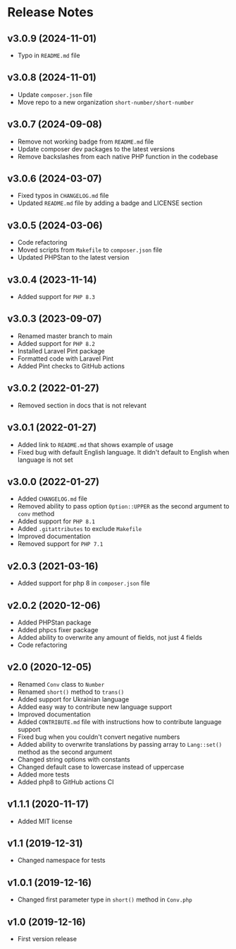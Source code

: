 # Release Notes

## v3.0.9 (2024-11-01)
- Typo in `README.md` file

## v3.0.8 (2024-11-01)
- Update `composer.json` file
- Move repo to a new organization `short-number/short-number`

## v3.0.7 (2024-09-08)
- Remove not working badge from `README.md` file
- Update composer dev packages to the latest versions
- Remove backslashes from each native PHP function in the codebase

## v3.0.6 (2024-03-07)
- Fixed typos in `CHANGELOG.md` file
- Updated `README.md` file by adding a badge and LICENSE section

## v3.0.5 (2024-03-06)
- Code refactoring
- Moved scripts from `Makefile` to `composer.json` file
- Updated PHPStan to the latest version

## v3.0.4 (2023-11-14)
- Added support for `PHP 8.3`

## v3.0.3 (2023-09-07)
- Renamed master branch to main
- Added support for `PHP 8.2`
- Installed Laravel Pint package
- Formatted code with Laravel Pint
- Added Pint checks to GitHub actions

## v3.0.2 (2022-01-27)
- Removed section in docs that is not relevant

## v3.0.1 (2022-01-27)
- Added link to `README.md` that shows example of usage
- Fixed bug with default English language. It didn't default to English when language is not set

## v3.0.0 (2022-01-27)
- Added `CHANGELOG.md` file
- Removed ability to pass option `Option::UPPER` as the second argument to `conv` method
- Added support for `PHP 8.1`
- Added `.gitattributes` to exclude `Makefile`
- Improved documentation
- Removed support for `PHP 7.1`

## v2.0.3 (2021-03-16)
- Added support for php 8 in `composer.json` file

## v2.0.2 (2020-12-06)
- Added PHPStan package
- Added phpcs fixer package
- Added ability to overwrite any amount of fields, not just 4 fields
- Code refactoring

## v2.0 (2020-12-05)
- Renamed `Conv` class to `Number`
- Renamed `short()` method to `trans()`
- Added support for Ukrainian language
- Added easy way to contribute new language support
- Improved documentation
- Added `CONTRIBUTE.md` file with instructions how to contribute language support
- Fixed bug when you couldn't convert negative numbers
- Added ability to overwrite translations by passing array to `Lang::set()` method as the second argument
- Changed string options with constants
- Changed default case to lowercase instead of uppercase
- Added more tests
- Added php8 to GitHub actions CI

## v1.1.1 (2020-11-17)
- Added MIT license

## v1.1 (2019-12-31)
- Changed namespace for tests

## v1.0.1 (2019-12-16)
- Changed first parameter type in `short()` method in `Conv.php`

## v1.0 (2019-12-16)
- First version release